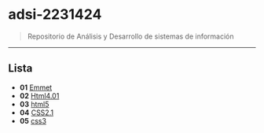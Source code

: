 # adsi-2231424
>Repositorio de Análisis y Desarrollo de sistemas de información
---
## Lista

- **01** [Emmet](Ofac/01-emmet/)
- **02** [Html4.01](Ofac/02-Html4.01/)
- **03** [html5](Ofac/03-Html5/)
- **04** [CSS2.1](Ofac/04-CSS2.1/)
- **05** [css3](05-css3/)